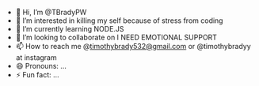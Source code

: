 - 👋 Hi, I’m @TBradyPW
- 👀 I’m interested in killing my self because of stress from coding 
- 🌱 I’m currently learning NODE.JS 
- 💞️ I’m looking to collaborate on I NEED EMOTIONAL SUPPORT
- 📫 How to reach me @timothybrady532@gmail.com or @timothybradyy at instagram
- 😄 Pronouns: ...
- ⚡ Fun fact: ...

<!---
TBradyPW/TBradyPW is a ✨ special ✨ repository because its `README.md` (this file) appears on your GitHub profile.
You can click the Preview link to take a look at your changes.
--->
